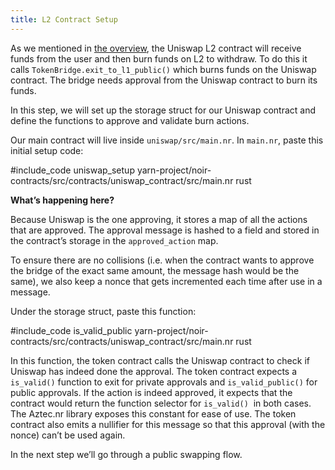 ```yaml
---
title: L2 Contract Setup
---
```


As we mentioned in [the overview](./main.md), the Uniswap L2 contract will receive funds from the user and then burn funds on L2 to withdraw. To do this it calls `TokenBridge.exit_to_l1_public()` which burns funds on the Uniswap contract. The bridge needs approval from the Uniswap contract to burn its funds.

In this step, we will set up the storage struct for our Uniswap contract and define the functions to approve and validate burn actions.

Our main contract will live inside `uniswap/src/main.nr`. In `main.nr`, paste this initial setup code:

#include_code uniswap_setup yarn-project/noir-contracts/src/contracts/uniswap_contract/src/main.nr rust

**What’s happening here?**

Because Uniswap is the one approving, it stores a map of all the actions that are approved. The approval message is hashed to a field and stored in the contract’s storage in the `approved_action` map.

To ensure there are no collisions (i.e. when the contract wants to approve the bridge of the exact same amount, the message hash would be the same), we also keep a nonce that gets incremented each time after use in a message.

Under the storage struct, paste this function:

#include_code is_valid_public yarn-project/noir-contracts/src/contracts/uniswap_contract/src/main.nr rust

In this function, the token contract calls the Uniswap contract to check if Uniswap has indeed done the approval. The token contract expects a `is_valid()` function to exit for private approvals and `is_valid_public()` for public approvals. If the action is indeed approved, it expects that the contract would return the function selector for `is_valid()`  in both cases. The Aztec.nr library exposes this constant for ease of use. The token contract also emits a nullifier for this message so that this approval (with the nonce) can’t be used again.

In the next step we’ll go through a public swapping flow.
